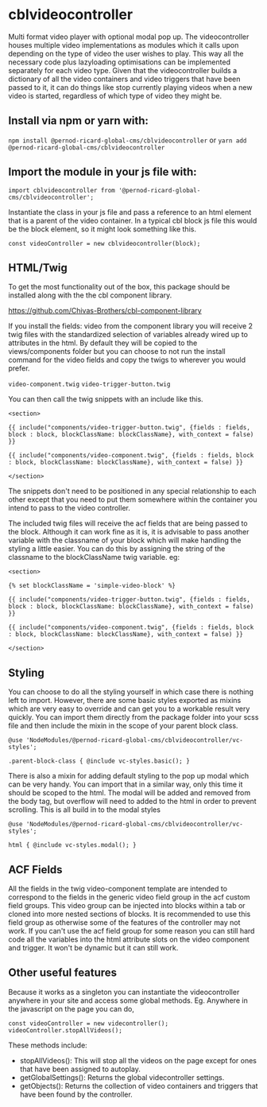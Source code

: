 # cblvideocontroller

Multi format video player with optional modal pop up.
The videocontroller houses multiple video implementations as modules which it calls upon depending on the type of video the user wishes to play. This way all the necessary code plus lazyloading optimisations can be implemented separately for each video type.
Given that the videocontroller builds a dictionary of all the video containers and video triggers that have been passed to it, it can do things like stop currently playing videos when a new video is started, regardless of which type of video they might be.

## Install via npm or yarn with:

`npm install @pernod-ricard-global-cms/cblvideocontroller`
or
`yarn add @pernod-ricard-global-cms/cblvideocontroller`

## Import the module in your js file with:

`import cblvideocontroller from '@pernod-ricard-global-cms/cblvideocontroller';`

Instantiate the class in your js file and pass a reference to an html element that is a parent of the video container.
In a typical cbl block js file this would be the block element, so it might look something like this.

`const videoController = new cblvideocontroller(block);`

## HTML/Twig

To get the most functionality out of the box, this package should be installed along with the the cbl component library.

https://github.com/Chivas-Brothers/cbl-component-library

If you install the fields: video from the component library you will receive 2 twig files with the standardized selection of variables already wired up to attributes in the html. By default they will be copied to the views/components folder but you can choose to not run the install command for the video fields and copy the twigs to wherever you would prefer.

`video-component.twig`
`video-trigger-button.twig`

You can then call the twig snippets with an include like this.

`<section>`

    {{ include("components/video-trigger-button.twig", {fields : fields, block : block, blockClassName: blockClassName}, with_context = false) }}

    {{ include("components/video-component.twig", {fields : fields, block : block, blockClassName: blockClassName}, with_context = false) }}

`</section>`

The snippets don't need to be positioned in any special relationship to each other except that you need to put them somewhere within the container you intend to pass to the video controller.

The included twig files will receive the acf fields that are being passed to the block. Although it can work fine as it is, it is advisable to pass another variable with the classname of your block which will make handling the styling a little easier. You can do this by assigning the string of the classname to the blockClassName twig variable.
eg:

`<section>`

    {% set blockClassName = 'simple-video-block' %}

    {{ include("components/video-trigger-button.twig", {fields : fields, block : block, blockClassName: blockClassName}, with_context = false) }}

    {{ include("components/video-component.twig", {fields : fields, block : block, blockClassName: blockClassName}, with_context = false) }}

`</section>`

## Styling

You can choose to do all the styling yourself in which case there is nothing left to import. However, there are some basic styles exported as mixins which are very easy to override and can get you to a workable result very quickly. You can import them directly from the package folder into your scss file and then include the mixin in the scope of your parent block class.

`@use 'NodeModules/@pernod-ricard-global-cms/cblvideocontroller/vc-styles';`

`.parent-block-class { @include vc-styles.basic(); }`

There is also a mixin for adding default styling to the pop up modal which can be very handy. You can import that in a similar way, only this time it should be scoped to the html. The modal will be added and removed from the body tag, but overflow will need to added to the html in order to prevent scrolling. This is all build in to the modal styles

`@use 'NodeModules/@pernod-ricard-global-cms/cblvideocontroller/vc-styles';`

`html { @include vc-styles.modal(); }`

## ACF Fields

All the fields in the twig video-component template are intended to correspond to the fields in the generic video field group in the acf custom field groups. This video group can be injected into blocks within a tab or cloned into more nested sections of blocks.
It is recommended to use this field group as otherwise some of the features of the controller may not work. If you can't use the acf field group for some reason you can still hard code all the variables into the html attribute slots on the video component and trigger. It won't be dynamic but it can still work.

## Other useful features

Because it works as a singleton you can instantiate the videocontroller anywhere in your site and access some global methods. 
Eg. Anywhere in the javascript on the page you can do, 

`const videoController = new videcontroller();`
`videoController.stopAllVideos();`

These methods include: 
- stopAllVideos(): This will stop all the videos on the page except for ones that have been assigned to autoplay. 
- getGlobalSettings(): Returns the global videcontroller settings.
- getObjects(): Returns the collection of video containers and triggers that have been found by the controller.
